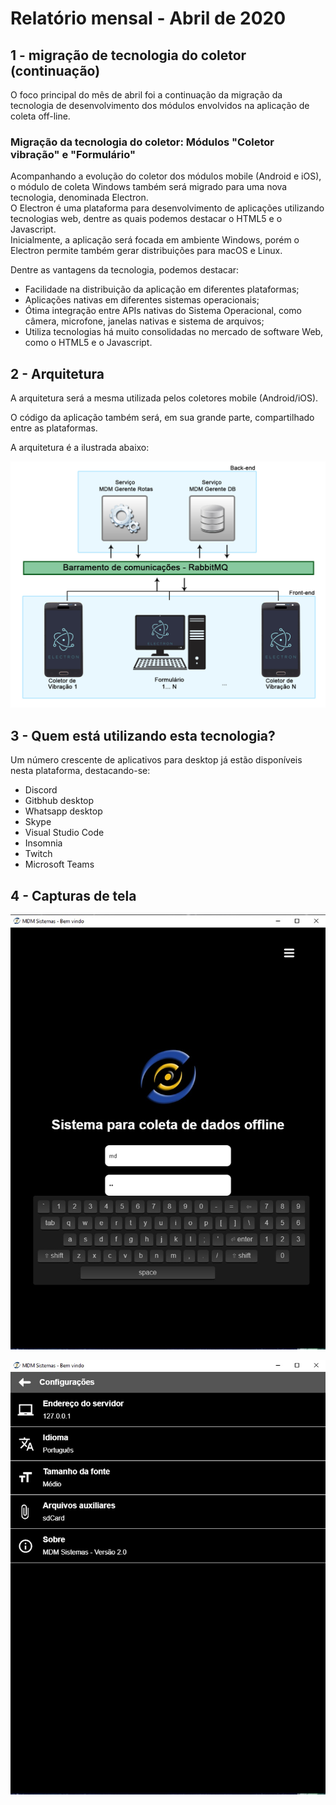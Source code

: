 # Relatório mensal - Abril de 2020

## 1 - migração de tecnologia do coletor (continuação)

O foco principal do mês de abril foi a continuação da migração da tecnologia de desenvolvimento dos módulos envolvidos na aplicação de coleta off-line.

### Migração da tecnologia do coletor: Módulos "Coletor vibração" e "Formulário"

Acompanhando a evolução do coletor dos módulos mobile (Android e iOS), o módulo de coleta Windows também será migrado para uma nova tecnologia, denominada Electron.\
O Electron é uma plataforma para desenvolvimento de aplicações utilizando tecnologias web, dentre as quais podemos destacar o HTML5 e o Javascript.\
Inicialmente, a aplicação será focada em ambiente Windows, porém o Electron permite também gerar distribuições para macOS e Linux.

Dentre as vantagens da tecnologia, podemos destacar:
- Facilidade na distribuição da aplicação em diferentes plataformas;
- Aplicações nativas em diferentes sistemas operacionais;
- Ótima integração entre APIs nativas do Sistema Operacional, como câmera, microfone, janelas nativas e sistema de arquivos;
- Utiliza tecnologias há muito consolidadas no mercado de software Web, como o HTML5 e o Javascript.

## 2 - Arquitetura

A arquitetura será a mesma utilizada pelos coletores mobile (Android/iOS).

O código da aplicação também será, em sua grande parte, compartilhado entre as plataformas.

A arquitetura é a ilustrada abaixo:

![](images/barramento-electron.jpg)

## 3 - Quem está utilizando esta tecnologia?

Um número crescente de aplicativos para desktop já estão disponíveis nesta plataforma, destacando-se:

- Discord
- Gitbhub desktop
- Whatsapp desktop
- Skype
- Visual Studio Code
- Insomnia
- Twitch
- Microsoft Teams

## 4 - Capturas de tela

![](images/login.jpg)

![](images/settings.jpg)
